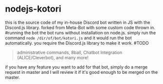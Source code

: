 # nodejs-kotori
this is the source code of my in-house Discord bot written in JS with the Discord.js library.
forked from Meta-Bot with some custom code thrown in.
#running the bot
the bot runs without installation on node.js. simply run the command ``node /dir/of/bot/kotori.js`` and it would run the bot automatically. you require the Discord.js library to make it work.
#TODO
>administrative commands,
>8ball,
>Chatbot Integration (ALICE/Cleverbot),
and many more!

if you have any feature you want to add for that bot, simply do a merge request in master and I will review it if it's good enough to be merged on the master.

